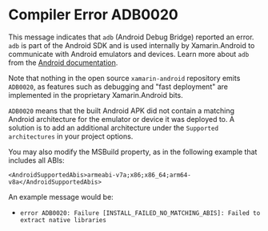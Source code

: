 # Compiler Error ADB0020

This message indicates that `adb` (Android Debug Bridge) reported an
error. `adb` is part of the Android SDK and is used internally by
Xamarin.Android to communicate with Android emulators and devices.
Learn more about `adb` from the [Android documentation][adb].

Note that nothing in the open source `xamarin-android` repository
emits `ADB0020`, as features such as debugging and "fast deployment"
are implemented in the proprietary Xamarin.Android bits.

`ADB0020` means that the built Android APK did not contain a matching
Android architecture for the emulator or device it was deployed to. A
solution is to add an additional architecture under the
`Supported architectures` in your project options.

You may also modify the MSBuild property, as in the following example
that includes all ABIs:

    <AndroidSupportedAbis>armeabi-v7a;x86;x86_64;arm64-v8a</AndroidSupportedAbis>

An example message would be:
- `error ADB0020: Failure [INSTALL_FAILED_NO_MATCHING_ABIS]: Failed to extract native libraries`

[adb]: https://developer.android.com/studio/command-line/adb
